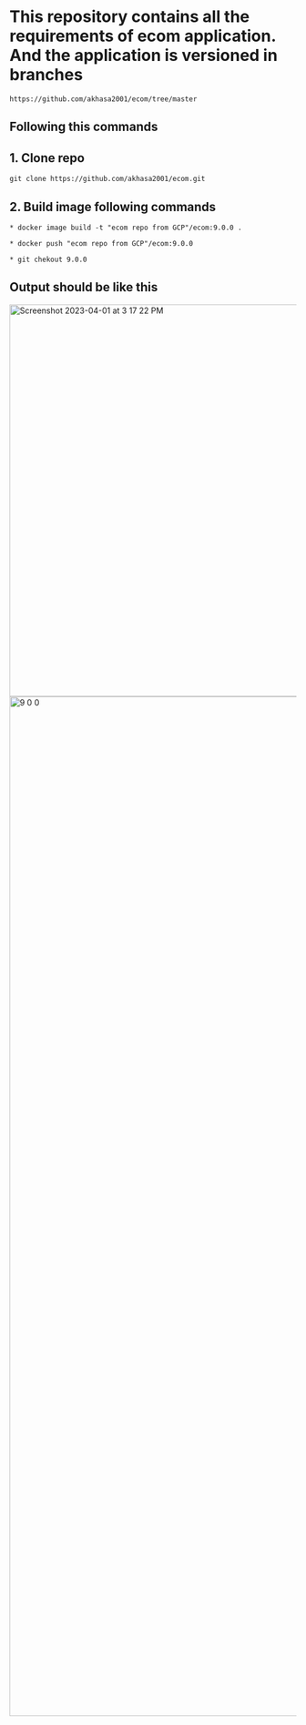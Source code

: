 # This repository contains all the requirements of ecom application. And the application is versioned in branches
```
https://github.com/akhasa2001/ecom/tree/master
```
## Following this commands 
 ## 1. Clone repo
 ```
 git clone https://github.com/akhasa2001/ecom.git
 ```

 ## 2. Build image following commands
 ```
 * docker image build -t "ecom repo from GCP"/ecom:9.0.0 .

 * docker push "ecom repo from GCP"/ecom:9.0.0 

 * git chekout 9.0.0
 ```
 ## Output should be like this
 <img width="689" alt="Screenshot 2023-04-01 at 3 17 22 PM" src="https://user-images.githubusercontent.com/80778542/229955711-2ea1ec12-ebcf-4f58-bb1e-edbc0774ea28.png">
 
 <img width="1792" alt="9 0 0" src="https://github.com/akhasa2001/ecom/assets/80778542/d0fe102f-5eb2-4fd0-9c02-1d01224c814f">

